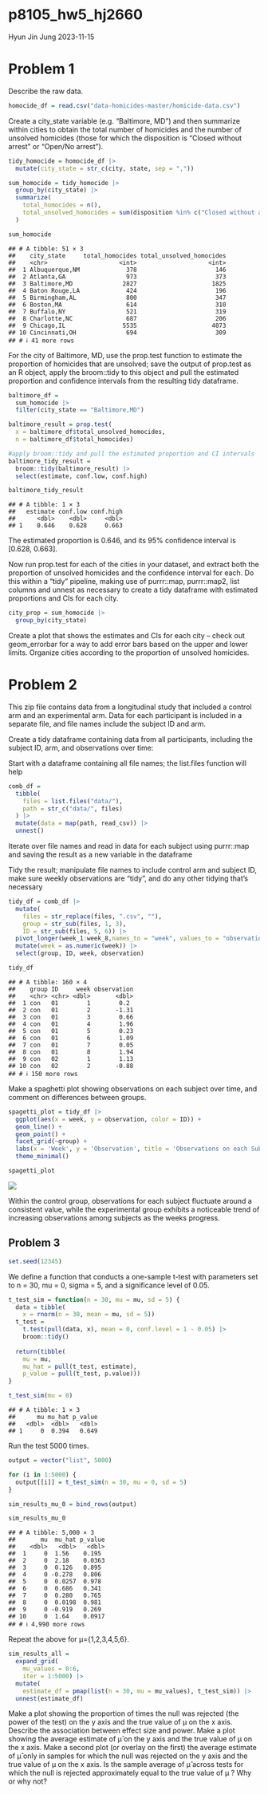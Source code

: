 p8105_hw5_hj2660
================
Hyun Jin Jung
2023-11-15

# Problem 1

Describe the raw data.

``` r
homocide_df = read.csv("data-homicides-master/homicide-data.csv") 
```

Create a city_state variable (e.g. “Baltimore, MD”) and then summarize
within cities to obtain the total number of homicides and the number of
unsolved homicides (those for which the disposition is “Closed without
arrest” or “Open/No arrest”).

``` r
tidy_homocide = homocide_df |>
  mutate(city_state = str_c(city, state, sep = ","))

sum_homocide = tidy_homocide |>
  group_by(city_state) |>
  summarize(
    total_homocides = n(),
    total_unsolved_homocides = sum(disposition %in% c("Closed without arrest", "Open/No arrest"))
  )

sum_homocide
```

    ## # A tibble: 51 × 3
    ##    city_state     total_homocides total_unsolved_homocides
    ##    <chr>                    <int>                    <int>
    ##  1 Albuquerque,NM             378                      146
    ##  2 Atlanta,GA                 973                      373
    ##  3 Baltimore,MD              2827                     1825
    ##  4 Baton Rouge,LA             424                      196
    ##  5 Birmingham,AL              800                      347
    ##  6 Boston,MA                  614                      310
    ##  7 Buffalo,NY                 521                      319
    ##  8 Charlotte,NC               687                      206
    ##  9 Chicago,IL                5535                     4073
    ## 10 Cincinnati,OH              694                      309
    ## # ℹ 41 more rows

For the city of Baltimore, MD, use the prop.test function to estimate
the proportion of homicides that are unsolved; save the output of
prop.test as an R object, apply the broom::tidy to this object and pull
the estimated proportion and confidence intervals from the resulting
tidy dataframe.

``` r
baltimore_df =
  sum_homocide |>
  filter(city_state == "Baltimore,MD") 

baltimore_result = prop.test(
  x = baltimore_df$total_unsolved_homocides,
  n = baltimore_df$total_homocides)

#apply broom::tidy and pull the estimated proportion and CI intervals
baltimore_tidy_result =
  broom::tidy(baltimore_result) |>
  select(estimate, conf.low, conf.high)

baltimore_tidy_result
```

    ## # A tibble: 1 × 3
    ##   estimate conf.low conf.high
    ##      <dbl>    <dbl>     <dbl>
    ## 1    0.646    0.628     0.663

The estimated proportion is 0.646, and its 95% confidence interval is
\[0.628, 0.663\].

Now run prop.test for each of the cities in your dataset, and extract
both the proportion of unsolved homicides and the confidence interval
for each. Do this within a “tidy” pipeline, making use of purrr::map,
purrr::map2, list columns and unnest as necessary to create a tidy
dataframe with estimated proportions and CIs for each city.

``` r
city_prop = sum_homocide |>
  group_by(city_state)
```

Create a plot that shows the estimates and CIs for each city – check out
geom_errorbar for a way to add error bars based on the upper and lower
limits. Organize cities according to the proportion of unsolved
homicides.

# Problem 2

This zip file contains data from a longitudinal study that included a
control arm and an experimental arm. Data for each participant is
included in a separate file, and file names include the subject ID and
arm.

Create a tidy dataframe containing data from all participants, including
the subject ID, arm, and observations over time:

Start with a dataframe containing all file names; the list.files
function will help

``` r
comb_df = 
  tibble(
    files = list.files("data/"),
    path = str_c("data/", files)
  ) |> 
  mutate(data = map(path, read_csv)) |> 
  unnest()
```

Iterate over file names and read in data for each subject using
purrr::map and saving the result as a new variable in the dataframe

Tidy the result; manipulate file names to include control arm and
subject ID, make sure weekly observations are “tidy”, and do any other
tidying that’s necessary

``` r
tidy_df = comb_df |> 
  mutate(
    files = str_replace(files, ".csv", ""),
    group = str_sub(files, 1, 3),
    ID = str_sub(files, 5, 6)) |>
  pivot_longer(week_1:week_8,names_to = "week", values_to = "observation",names_prefix = "week_") |>
  mutate(week = as.numeric(week)) |>
  select(group, ID, week, observation)

tidy_df
```

    ## # A tibble: 160 × 4
    ##    group ID     week observation
    ##    <chr> <chr> <dbl>       <dbl>
    ##  1 con   01        1        0.2 
    ##  2 con   01        2       -1.31
    ##  3 con   01        3        0.66
    ##  4 con   01        4        1.96
    ##  5 con   01        5        0.23
    ##  6 con   01        6        1.09
    ##  7 con   01        7        0.05
    ##  8 con   01        8        1.94
    ##  9 con   02        1        1.13
    ## 10 con   02        2       -0.88
    ## # ℹ 150 more rows

Make a spaghetti plot showing observations on each subject over time,
and comment on differences between groups.

``` r
spagetti_plot = tidy_df |>
  ggplot(aes(x = week, y = observation, color = ID)) +
  geom_line() +
  geom_point() + 
  facet_grid(~group) +
  labs(x = 'Week', y = 'Observation', title = 'Observations on each Subject Over Time') +
  theme_minimal()

spagetti_plot
```

![](p8105_hw5_hj2660_files/figure-gfm/unnamed-chunk-7-1.png)<!-- -->

Within the control group, observations for each subject fluctuate around
a consistent value, while the experimental group exhibits a noticeable
trend of increasing observations among subjects as the weeks progress.

## Problem 3

``` r
set.seed(12345)
```

We define a function that conducts a one-sample t-test with parameters
set to n = 30, mu = 0, sigma = 5, and a significance level of 0.05.

``` r
t_test_sim = function(n = 30, mu = mu, sd = 5) {
  data = tibble(
    x = rnorm(n = 30, mean = mu, sd = 5))
  t_test = 
    t.test(pull(data, x), mean = 0, conf.level = 1 - 0.05) |>
    broom::tidy()
  
  return(tibble(
    mu = mu,
    mu_hat = pull(t_test, estimate),
    p_value = pull(t_test, p.value)))
}

t_test_sim(mu = 0)
```

    ## # A tibble: 1 × 3
    ##      mu mu_hat p_value
    ##   <dbl>  <dbl>   <dbl>
    ## 1     0  0.394   0.649

Run the test 5000 times.

``` r
output = vector("list", 5000)

for (i in 1:5000) {
  output[[i]] = t_test_sim(n = 30, mu = 0, sd = 5)
}

sim_results_mu_0 = bind_rows(output)

sim_results_mu_0
```

    ## # A tibble: 5,000 × 3
    ##       mu  mu_hat p_value
    ##    <dbl>   <dbl>   <dbl>
    ##  1     0  1.56    0.195 
    ##  2     0  2.18    0.0363
    ##  3     0  0.126   0.895 
    ##  4     0 -0.278   0.806 
    ##  5     0  0.0257  0.978 
    ##  6     0  0.686   0.341 
    ##  7     0  0.280   0.765 
    ##  8     0  0.0198  0.981 
    ##  9     0 -0.919   0.269 
    ## 10     0  1.64    0.0917
    ## # ℹ 4,990 more rows

Repeat the above for μ={1,2,3,4,5,6}.

``` r
sim_results_all =
  expand_grid(
    mu_values = 0:6,
    iter = 1:5000) |>
  mutate(
    estimate_df = pmap(list(n = 30, mu = mu_values), t_test_sim)) |>
  unnest(estimate_df)
```

Make a plot showing the proportion of times the null was rejected (the
power of the test) on the y axis and the true value of μ on the x axis.
Describe the association between effect size and power. Make a plot
showing the average estimate of μ̂ on the y axis and the true value of μ
on the x axis. Make a second plot (or overlay on the first) the average
estimate of μ̂ only in samples for which the null was rejected on the y
axis and the true value of μ on the x axis. Is the sample average of μ̂
across tests for which the null is rejected approximately equal to the
true value of μ ? Why or why not?
